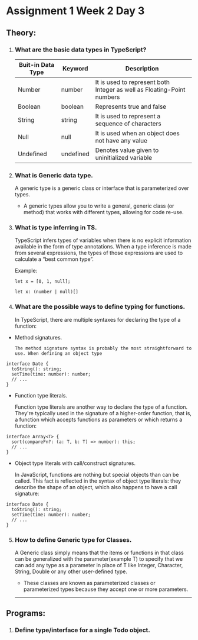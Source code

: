 # Assignment 1 Week 2 Day 3

## Theory:

1. ### What are the basic data types in TypeScript?
      
   | Buit-in Data Type | Keyword     |      Description             |
   | ----------------- | ----------- | -----------------------------|
   | Number            | number      | It is used to represent both Integer as well as Floating-Point numbers|
   | Boolean           | boolean     | Represents true and false    |
   | String            |  string     | It is used to represent a sequence of characters  |
   | Null              |  null       | It is used when an object does not have any value |
   | Undefined         | undefined   | Denotes value given to uninitialized variable     |
   
   
2. ### What is Generic data type.

     A generic type is a generic class or interface that is parameterized over types.
   - A generic types allow you to write a general, generic class (or method) that works with different types, allowing for code re-use.
   
3. ### What is type inferring in TS. 

     TypeScript infers types of variables when there is no explicit information available in the form of type annotations.
     When a type inference is made from several expressions, the types of those expressions are used to calculate a “best common type”.
     
     Example:
     
   ```
   let x = [0, 1, null];
   
   let x: (number | null)[]
   ```
   
   
4. ###  What are the possible ways to define typing for functions.

      In TypeScript, there are multiple syntaxes for declaring the type of a function:
      
  - Method signatures.
     
        The method signature syntax is probably the most straightforward to use. When defining an object type
```
interface Date {
  toString(): string;
  setTime(time: number): number;
  // ...
}
```

   - Function type literals.
        
       Function type literals are another way to declare the type of a function. They're typically used in the signature of a higher-order function, that is, a function which accepts functions as parameters or which returns a function:
          
```
interface Array<T> {
  sort(compareFn?: (a: T, b: T) => number): this;
  // ...
}
```          
          
  - Object type literals with call/construct signatures.
    
       In JavaScript, functions are nothing but special objects than can be called. This fact is reflected in the syntax of object type literals: they describe the shape of an object, which also happens to have a call signature:
  
```
interface Date {
  toString(): string;
  setTime(time: number): number;
  // ...
}
``` 


5. ###  How to define Generic type for Classes.
        
     A Generic class simply means that the items or functions in that class can be generalized with the parameter(example T) to specify that we can add any type as a parameter in place of T like Integer, Character, String, Double or any other user-defined type.
     - These classes are known as parameterized classes or parameterized types because they accept one or more parameters.
    
    
     
     <hr>

## Programs:

1. ### Define type/interface for a single Todo object.
